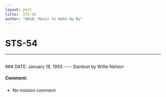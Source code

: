 ```yaml
---
layout: post
title:  STS-54
author: "NASA: Music to Wake Up By"
---
```


# STS-54
----
<br/>
### DATE: January 18, 1993
----
Stardust by Willie Nelson

##### Comment:
* No mission comment
